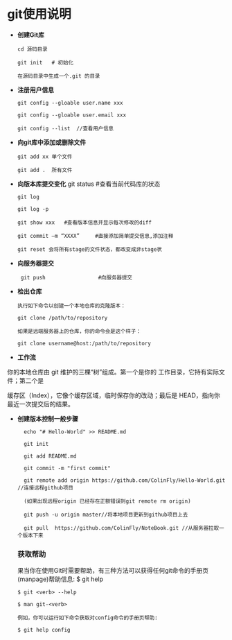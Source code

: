 # git使用说明

- **创建Git库**

      cd 源码目录

      git init   # 初始化  

      在源码目录中生成一个.git 的目录

- **注册用户信息**

      git config --gloable user.name xxx

      git config --gloable user.email xxx

      git config --list  //查看用户信息

- **向git库中添加或删除文件**

      git add xx 单个文件

      git add .  所有文件

- **向版本库提交变化**
      git status   #查看当前代码库的状态

      git log

      git log -p

      git show xxx   #查看版本信息并显示每次修改的diff

      git commit –m “XXXX”     #直接添加简单提交信息,添加注释

      git reset 会将所有stage的文件状态，都改变成非stage状

- **向服务器提交**

       git push                 #向服务器提交


 - **检出仓库**

       执行如下命令以创建一个本地仓库的克隆版本：

       git clone /path/to/repository

       如果是远端服务器上的仓库，你的命令会是这个样子：

       git clone username@host:/path/to/repository

 - **工作流**

 你的本地仓库由 git 维护的三棵“树”组成。第一个是你的 工作目录，它持有实际文件；第二个是

 缓存区（Index），它像个缓存区域，临时保存你的改动；最后是 HEAD，指向你最近一次提交后的结果。



- **创建版本控制一般步骤**

        echo "# Hello-World" >> README.md

        git init

        git add README.md

        git commit -m "first commit"

        git remote add origin https://github.com/ColinFly/Hello-World.git  //连接远程github项目  

        (如果出现远程origin 已经存在正额错误则git remote rm origin)

        git push -u origin master//将本地项目更新到github项目上去

        git pull  https://github.com/ColinFly/NoteBook.git //从服务器拉取一个版本下来



  ### 获取帮助

  果当你在使用Git时需要帮助，有三种方法可以获得任何git命令的手册页(manpage)帮助信息:
      $ git help <verb>

      $ git <verb> --help

      $ man git-<verb>

      例如，你可以运行如下命令获取对config命令的手册页帮助:

      $ git help config
